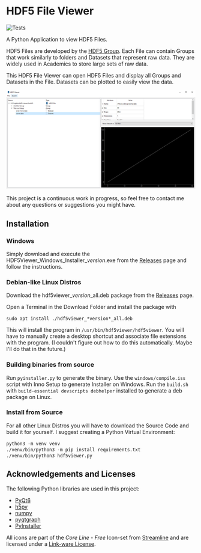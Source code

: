 # HDF5 File Viewer

![Tests](https://github.com/loenard97/hdf5-viewer/actions/workflows/tests.yml/badge.svg)

A Python Application to view HDF5 Files.

HDF5 Files are developed by the [HDF5 Group](https://www.hdfgroup.org/solutions/hdf5/).
Each File can contain Groups that work similarly to folders and Datasets that represent raw data.
They are widely used in Academics to store large sets of raw data.

This HDF5 File Viewer can open HDF5 Files and display all Groups and Datasets in the File.
Datasets can be plotted to easily view the data.

![Screenshot](src/hdf5viewer/img/screenshot.jpg)

This project is a continuous work in progress, so feel free to contact me about any questions 
or suggestions you might have.


## Installation
### Windows
Simply download and execute the HDF5Viewer_Windows_Installer_*version*.exe 
from the [Releases](https://github.com/loenard97/hdf5-viewer/releases) page 
and follow the instructions.

### Debian-like Linux Distros
Download the hdf5viewer_*version*_all.deb package from the 
[Releases](https://github.com/loenard97/hdf5-viewer/releases) page.

Open a Terminal in the Download Folder and install the package with
```commandline
sudo apt install ./hdf5viewer_*version*_all.deb
```
This will install the program in ```/usr/bin/hdf5viewer/hdf5viewer```.
You will have to manually create a desktop shortcut and associate file extensions with the program.
(I couldn't figure out how to do this automatically. Maybe I'll do that in the future.)


### Building binaries from source
Run `pyinstaller.py` to generate the binary.
Use the `windows/compile.iss` script with Inno Setup to generate Installer on Windows.
Run the `build.sh` with `build-essential devscripts debhelper` installed to generate a deb package on Linux.


### Install from Source
For all other Linux Distros you will have to download the Source Code and build it for yourself.
I suggest creating a Python Virtual Environment:
```commandline
python3 -m venv venv
./venv/bin/python3 -m pip install requirements.txt
./venv/bin/python3 hdf5viewer.py
```

## Acknowledgements and Licenses
The following Python libraries are used in this project:
 - [PyQt6](https://riverbankcomputing.com/commercial/pyqt)
 - [h5py](https://docs.h5py.org/en/stable/licenses.html)
 - [numpy](https://numpy.org/doc/stable/license.html)
 - [pyqtgraph](https://www.pyqtgraph.org/)
 - [PyInstaller](https://pyinstaller.org/en/stable/license.html)

All icons are part of the *Core Line - Free* Icon-set from [Streamline](https://www.streamlinehq.com/)
and are licensed under a [Link-ware License](https://www.streamlinehq.com/license-freeLinkware).
